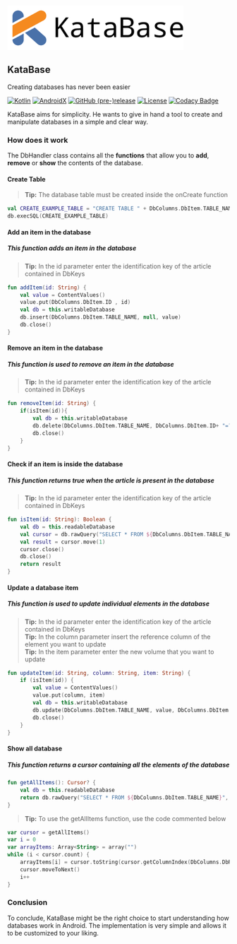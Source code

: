 <img src="docs/katabase_logo.png" alt="Showcase" height="100px">

## KataBase
Creating databases has never been easier

[![Kotlin](https://img.shields.io/badge/Kotlin-1.4.31-f58a1f.svg?style=flat-square)](http://kotlinlang.org)
[![AndroidX](https://img.shields.io/badge/AndroidX-1.3.2-4971a9.svg?style=flat-square)](https://developer.android.com/jetpack/androidx/)
[![GitHub (pre-)release](https://img.shields.io/github/v/release/fctaddia/katabase.svg?color=f77200&label=Release&style=flat-square)](./../../releases)
[![License](https://img.shields.io/github/license/fctaddia/KataBase?color=29a621&label=License)](https://opensource.org/licenses/MIT)
[![Codacy Badge](https://app.codacy.com/project/badge/Grade/c642e1a24d2a44108d53233ede4bee94)](https://www.codacy.com/gh/fctaddia/KataBase/dashboard?utm_source=github.com&amp;utm_medium=referral&amp;utm_content=fctaddia/KataBase&amp;utm_campaign=Badge_Grade)

KataBase aims for simplicity. He wants to give in hand a tool to create and manipulate databases in a simple and clear way.

### How does it work
The DbHandler class contains all the **functions** that allow you to **add**, **remove** or **show** the contents of the database.

#### Create Table
> **Tip:** The database table must be created inside the onCreate function
```Kotlin
val CREATE_EXAMPLE_TABLE = "CREATE TABLE " + DbColumns.DbItem.TABLE_NAME + "(" + DbColumns.DbItem.ID + " TEXT PRIMARY KEY)"
db.execSQL(CREATE_EXAMPLE_TABLE)
```
#### Add an item in the database
##### This function adds an item in the database
> **Tip:** In the id parameter enter the identification key of the article contained in DbKeys
```Kotlin
fun addItem(id: String) {
    val value = ContentValues()
    value.put(DbColumns.DbItem.ID , id)
    val db = this.writableDatabase
    db.insert(DbColumns.DbItem.TABLE_NAME, null, value)
    db.close()
}
```
#### Remove an item in the database
##### This function is used to remove an item in the database
> **Tip:** In the id parameter enter the identification key of the article contained in DbKeys
```Kotlin
fun removeItem(id: String) {
    if(isItem(id)){
        val db = this.writableDatabase
        db.delete(DbColumns.DbItem.TABLE_NAME, DbColumns.DbItem.ID+ "=?", arrayOf(id))
        db.close()
    }
}
```
#### Check if an item is inside the database
##### This function returns true when the article is present in the database
> **Tip:** In the id parameter enter the identification key of the article contained in DbKeys
```Kotlin
fun isItem(id: String): Boolean {
    val db = this.readableDatabase
    val cursor = db.rawQuery("SELECT * FROM ${DbColumns.DbItem.TABLE_NAME}  WHERE ${DbColumns.DbItem.ID} = ? ", arrayOf(id) )
    val result = cursor.move(1)
    cursor.close()
    db.close()
    return result
}
```
#### Update a database item
##### This function is used to update individual elements in the database
> **Tip:** In the id parameter enter the identification key of the article contained in DbKeys <br>
> **Tip:** In the column parameter insert the reference column of the element you want to update <br>
> **Tip:** In the item parameter enter the new volume that you want to update
```Kotlin
fun updateItem(id: String, column: String, item: String) {
    if (isItem(id)) {
        val value = ContentValues()
        value.put(column, item)
        val db = this.writableDatabase
        db.update(DbColumns.DbItem.TABLE_NAME, value, DbColumns.DbItem.ID + "=?", arrayOf(id))
        db.close()
    }
}
```
#### Show all database
##### This function returns a cursor containing all the elements of the database
```Kotlin
fun getAllItems(): Cursor? {
    val db = this.readableDatabase
    return db.rawQuery("SELECT * FROM ${DbColumns.DbItem.TABLE_NAME}", null)
}
```
> **Tip:** To use the getAllItems function, use the code commented below
```Kotlin
var cursor = getAllItems()
var i = 0
var arrayItems: Array<String> = array("")
while (i < cursor.count) {
    arrayItems[i] = cursor.toString(cursor.getColumnIndex(DbColumns.DbRoom.ID))
    cursor.moveToNext()
    i++
}
```
### Conclusion
To conclude, KataBase might be the right choice to start understanding how databases work in Android. The implementation is very simple and allows it to be customized to your liking.
